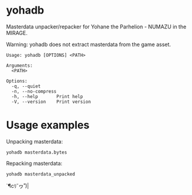 # yohadb

Masterdata unpacker/repacker for Yohane the Parhelion - NUMAZU in the MIRAGE.

Warning: yohadb does not extract masterdata from the game asset.

    Usage: yohadb [OPTIONS] <PATH>

    Arguments:
      <PATH>

    Options:
      -q, --quiet
      -n, --no-compress
      -h, --help       Print help
      -V, --version    Print version

# Usage examples

Unpacking masterdata:

    yohadb masterdata.bytes

Repacking masterdata:

    yohadb masterdata_unpacked

`¶cﾘ˘ヮ˚)|
